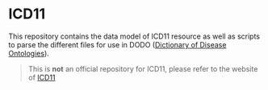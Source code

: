 # ICD11

This repository contains the data model of ICD11 resource as well as scripts to parse the different files for use in DODO ([Dictionary of Disease Ontologies](https://github.com/Elysheba/DODO)).

> This is **not** an official repository for ICD11, please refer to the website of [ICD11](https://www.who.int/classifications/icd/en/) 